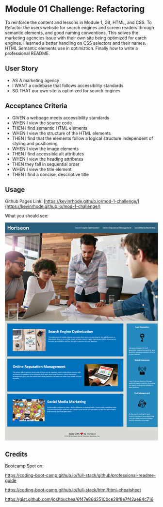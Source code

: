# Module 01 Challenge: Refactoring

To reinforce the content and lessons in Module 1, Git, HTML, and CSS. To Refactor the users website for search engines and screen readers through semantic elements, and good naming conventions. This solves the marketing agencies issue with their own site being optimized for earch engines. I learned a better handling on CSS selectors and their names. HTML Semantic elements use in optimiztion. Finally how to write a professional README.

## User Story

* AS A marketing agency
* I WANT a codebase that follows accessibility standards
* SO THAT our own site is optimized for search engines

## Acceptance Criteria

* GIVEN a webpage meets accessibility standards
* WHEN I view the source code
* THEN I find semantic HTML elements
* WHEN I view the structure of the HTML elements
* THEN I find that the elements follow a logical structure independent of styling and positioning
* WHEN I view the image elements
* THEN I find accessible alt attributes
* WHEN I view the heading attributes
* THEN they fall in sequential order
* WHEN I view the title element
* THEN I find a concise, descriptive title


## Usage

Github Pages Link:
[https://kevinrhode.github.io/mod-1-challenge/](https://kevinrhode.github.io/mod-1-challenge/)

What you should see:

![imageofthecompletedwork](./assets/images/kevinrhode.github.io_mod-1-challenge_.png)
    
## Credits

Bootcamp Spot on:

https://coding-boot-camp.github.io/full-stack/github/professional-readme-guide

https://coding-boot-camp.github.io/full-stack/html/html-cheatsheet

https://gist.github.com/joshbuchea/6f47e86d2510bce28f8e7f42ae84c716
